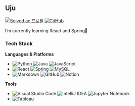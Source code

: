 ## Uju 
[![Solved.ac 프로필](http://mazassumnida.wtf/api/mini/generate_badge?boj=pepper_mis)](https://solved.ac/pepper_mis)
[![GitHub](https://img.shields.io/badge/-Tech%20Blog-333333?style=flat&logo=github)](https://black-pepper.github.io/)

I’m currently learning React and Spring🌱

### Tech Stack
**Languages & Platforms**
 
- ![Python](https://img.shields.io/badge/-Python-333333?style=flat&logo=python) ![Java](https://img.shields.io/badge/-Java-333333?style=flat&logo=Java&logoColor=007396) ![JavaScript](https://img.shields.io/badge/-JavaScript-333333?style=flat&logo=javascript)  
- ![React](https://img.shields.io/badge/-React-333333?style=flat&logo=react) ![Spring](https://img.shields.io/badge/-Spring-333333?style=flat&logo=spring) ![MySQL](https://img.shields.io/badge/-MySQL-333333?style=flat&logo=mysql)
- ![Markdown](https://img.shields.io/badge/-Markdown-333333?style=flat&logo=markdown) ![GitHub](https://img.shields.io/badge/-GitHub-333333?style=flat&logo=github) ![Notion](https://img.shields.io/badge/-Notion-333333?style=flat&logo=notion)  

**Tools**
- ![Visual Studio Code](https://img.shields.io/badge/-Visual%20Studio%20Code-333333?style=flat&logo=visual-studio-code&logoColor=007ACC) ![IntelliJ IDEA](https://img.shields.io/badge/-IntelliJ-333333?style=flat&logo=IntelliJ-idea) ![Jupyter Notebook](https://img.shields.io/badge/Jupyter%20Notebook-333333?style=flat&logo=jupyter)
- ![Tableau](https://img.shields.io/badge/-Tableau-333333?style=flat&logo=tableau)


<!--
**black-pepper/black-pepper** is a ✨ _special_ ✨ repository because its `README.md` (this file) appears on your GitHub profile.

Here are some ideas to get you started:

- 🔭 I’m currently working on ...
- 🌱 I’m currently learning ...
- 👯 I’m looking to collaborate on ...
- 🤔 I’m looking for help with ...
- 💬 Ask me about ...
- 📫 How to reach me: ...
- 😄 Pronouns: ...
- ⚡ Fun fact: ...
-->
